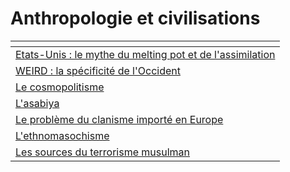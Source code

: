 # Anthropologie et civilisations



<table data-view="cards"><thead><tr><th></th></tr></thead><tbody><tr><td><a href="etats-unis-le-mythe-du-melting-pot-et-de-lassimilation.md">Etats-Unis : le mythe du melting pot et de l'assimilation</a></td></tr><tr><td><a href="weird-la-specificite-de-loccident.md">WEIRD : la spécificité de l'Occident</a></td></tr><tr><td><a href="le-cosmopolitisme.md">Le cosmopolitisme</a></td></tr><tr><td><a href="lasabiya.md">L'asabiya</a></td></tr><tr><td><a href="le-probleme-du-clanisme-importe-en-europe.md">Le problème du clanisme importé en Europe</a></td></tr><tr><td><a href="lethnomasochisme.md">L'ethnomasochisme</a></td></tr><tr><td><a href="les-sources-du-terrorisme-musulman.md">Les sources du terrorisme musulman</a></td></tr></tbody></table>

